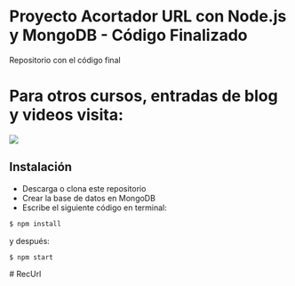 # Proyecto Acortador URL con Node.js y MongoDB - Código Finalizado
Repositorio con el código final

# Para otros cursos, entradas de blog y videos visita:
<a href="https://codigoconjuan.com">
    <img src="https://github.com/juanpablogdl/restapis_crm/blob/master/banner.jpg">
</a>

## Instalación 
* Descarga o clona este repositorio 
* Crear la base de datos en MongoDB
* Escribe el siguiente código en terminal:

```bash
$ npm install
```

y después:

```bash
$ npm start
```
#   R e c U r l  
 